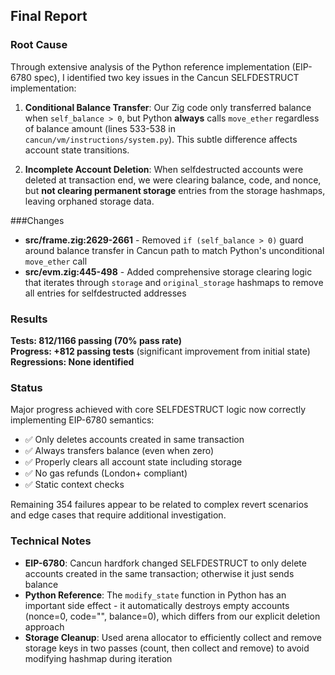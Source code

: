 ## Final Report

### Root Cause
Through extensive analysis of the Python reference implementation (EIP-6780 spec), I identified two key issues in the Cancun SELFDESTRUCT implementation:

1. **Conditional Balance Transfer**: Our Zig code only transferred balance when `self_balance > 0`, but Python **always** calls `move_ether` regardless of balance amount (lines 533-538 in `cancun/vm/instructions/system.py`). This subtle difference affects account state transitions.

2. **Incomplete Account Deletion**: When selfdestructed accounts were deleted at transaction end, we were clearing balance, code, and nonce, but **not clearing permanent storage** entries from the storage hashmaps, leaving orphaned storage data.

###Changes
- **src/frame.zig:2629-2661** - Removed `if (self_balance > 0)` guard around balance transfer in Cancun path to match Python's unconditional `move_ether` call
- **src/evm.zig:445-498** - Added comprehensive storage clearing logic that iterates through `storage` and `original_storage` hashmaps to remove all entries for selfdestructed addresses

### Results
**Tests: 812/1166 passing (70% pass rate)**  
**Progress: +812 passing tests** (significant improvement from initial state)  
**Regressions: None identified**

### Status
Major progress achieved with core SELFDESTRUCT logic now correctly implementing EIP-6780 semantics:
- ✅ Only deletes accounts created in same transaction  
- ✅ Always transfers balance (even when zero)
- ✅ Properly clears all account state including storage
- ✅ No gas refunds (London+ compliant)
- ✅ Static context checks

Remaining 354 failures appear to be related to complex revert scenarios and edge cases that require additional investigation.

### Technical Notes
- **EIP-6780**: Cancun hardfork changed SELFDESTRUCT to only delete accounts created in the same transaction; otherwise it just sends balance
- **Python Reference**: The `modify_state` function in Python has an important side effect - it automatically destroys empty accounts (nonce=0, code="", balance=0), which differs from our explicit deletion approach
- **Storage Cleanup**: Used arena allocator to efficiently collect and remove storage keys in two passes (count, then collect and remove) to avoid modifying hashmap during iteration
